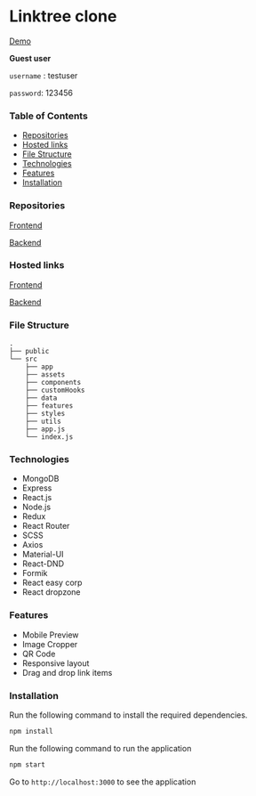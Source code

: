 <h1>
Linktree clone
</h1>

[Demo](https://link-tree-clone.vercel.app)

<strong>Guest user</strong>

`username` : testuser

`password`: 123456

### Table of Contents

-   [Repositories](#repositories)
-   [Hosted links](#hosted-links)
-   [File Structure](#file-structure)
-   [Technologies](#technologies)
-   [Features](#features)
-   [Installation](#installation)

### <a name="repositories"></a> Repositories

[Frontend](https://github.com/mritunjaysaha/link-tree-clone-frontend)

[Backend](https://github.com/mritunjaysaha/link-tree-clone-backend)

### <a name="hosted-links"></a> Hosted links

[Frontend](https://link-tree-clone.vercel.app)

[Backend](https://link-tree-clone-backend.vercel.app)

### <a name="file-structure"></a> File Structure

```
.
├── public
└── src
    ├── app
    ├── assets
    ├── components
    ├── customHooks
    ├── data
    ├── features
    ├── styles
    ├── utils
    ├── app.js
    └── index.js
```

### <a name="technologies"></a> Technologies

-   MongoDB
-   Express
-   React.js
-   Node.js
-   Redux
-   React Router
-   SCSS
-   Axios
-   Material-UI
-   React-DND
-   Formik
-   React easy corp
-   React dropzone

### <a name="features"></a> Features

-   Mobile Preview
-   Image Cropper
-   QR Code
-   Responsive layout
-   Drag and drop link items

### <a name="installation"></a> Installation

Run the following command to install the required dependencies.

```bash
npm install
```

Run the following command to run the application

```bash
npm start
```

Go to `http://localhost:3000` to see the application


